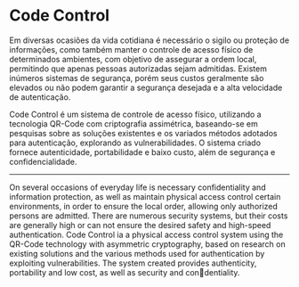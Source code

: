 # Code Control

Em diversas ocasiões da vida cotidiana é necessário o sigilo ou proteção de informações, como também manter o controle de acesso físico de determinados ambientes, com objetivo de assegurar a ordem local, permitindo que apenas pessoas autorizadas sejam admitidas. Existem inúmeros sistemas de segurança, porém seus custos geralmente são elevados ou não podem garantir a segurança desejada e a alta velocidade de autenticação. 

Code Control é um sistema de controle de acesso físico, utilizando a tecnologia QR-Code com criptografia assimétrica, baseando-se em pesquisas sobre as soluções existentes e os variados métodos adotados para autenticação, explorando as vulnerabilidades. O sistema criado fornece autenticidade, portabilidade e baixo custo, além de segurança e confidencialidade.

----

On several occasions of everyday life is necessary confidentiality and information protection, as well as maintain physical access control certain environments, in order to ensure the local order, allowing only authorized persons are admitted. There are numerous security systems, but their costs are generally high or can not ensure the desired safety and high-speed authentication. 
Code Control ia a physical access control system using the QR-Code technology with asymmetric cryptography, based on research on existing solutions and the various methods used for authentication by exploiting vulnerabilities. The system created provides authenticity, portability and low cost, as well as security and condentiality.
